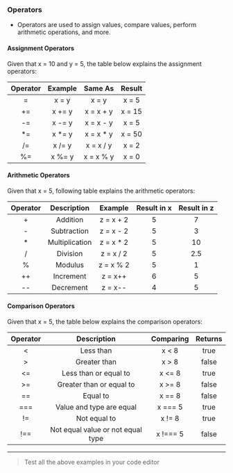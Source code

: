 ### Operators

- Operators are used to assign values, compare values, perform arithmetic operations, and more.

#### Assignment Operators

Given that x = 10 and y = 5, the table below explains the assignment operators:

| Operator | Example |  Same As   | Result |
| :------: | :-----: | :--------: | :----: |
|    =     |  x = y  |   x = y    | x = 5  |
|    +=    | x += y  | x = x + y  | x = 15 |
|    -=    | x -= y  | x = x - y  | x = 5  |
|   \*=    | x \*= y | x = x \* y | x = 50 |
|    /=    | x /= y  | x = x / y  | x = 2  |
|    %=    | x %= y  | x = x % y  | x = 0  |

#### Arithmetic Operators

Given that x = 5, following table explains the arithmetic operators:

| Operator |  Description   |  Example   | Result in x | Result in z |
| :------: | :------------: | :--------: | :---------: | :---------: |
|    +     |    Addition    | z = x + 2  |      5      |      7      |
|    -     |  Subtraction   | z = x - 2  |      5      |      3      |
|    \*    | Multiplication | z = x \* 2 |      5      |     10      |
|    /     |    Division    | z = x / 2  |      5      |     2.5     |
|    %     |    Modulus     | z = x % 2  |      5      |      1      |
|    ++    |   Increment    |  z = x++   |      6      |      5      |
|    --    |   Decrement    |  z = x--   |      4      |      5      |

#### Comparison Operators

Given that x = 5, the table below explains the comparison operators:

| Operator |            Description            | Comparing | Returns |
| :------: | :-------------------------------: | :-------: | :-----: |
|    <     |             Less than             |   x < 8   |  true   |
|    >     |           Greater than            |   x > 8   |  false  |
|    <=    |       Less than or equal to       |  x <= 8   |  true   |
|    >=    |     Greater than or equal to      |  x >= 8   |  false  |
|    ==    |             Equal to              |  x == 8   |  false  |
|   ===    |     Value and type are equal      |  x === 5  |  true   |
|    !=    |           Not equal to            |  x != 8   |  true   |
|   !==    | Not equal value or not equal type | x !=== 5  |  false  |


----

> Test all the above examples in your code editor